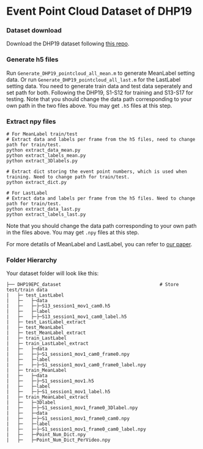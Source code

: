 # Event Point Cloud Dataset of DHP19
### Dataset download
Download the DHP19 dataset following [this repo](https://github.com/SensorsINI/DHP19).
### Generate h5 files
Run `Generate_DHP19_pointcloud_all_mean.m` to generate MeanLabel setting data. Or run `Generate_DHP19_pointcloud_all_last.m` for the LastLabel setting data.
You need to generate train data and test data seperately and set path for both. Following the DHP19, S1-S12 for training and S13-S17 for testing.
Note that you should change the data path corresponding to your own path in the two files above. You may get `.h5` files at this step.
### Extract npy files
```
# For MeanLabel train/test
# Extract data and labels per frame from the h5 files, need to change path for train/test.
python extract_data_mean.py
python extract_labels_mean.py
python extract_3Dlabels.py

# Extract dict storing the event point numbers, which is used when training. Need to change path for train/test.
python extract_dict.py

# For LastLabel
# Extract data and labels per frame from the h5 files. Need to change path for train/test.
python extract_data_last.py
python extract_labels_last.py
```
Note that you should change the data path corresponding to your own path in the files above. You may get `.npy` files at this step.

For more detatils of MeanLabel and LastLabel, you can refer to [our paper](https://arxiv.org/abs/2206.04511).

### Folder Hierarchy
Your dataset folder will look like this:
```
├── DHP19EPC_dataset                                    # Store test/train data
|   ├─ test_LastLabel              
|   ├─   ├─data
|   ├─   ├─├─S13_session1_mov1_cam0.h5
|   ├─   ├─label
|   ├─   ├─├─S13_session1_mov1_cam0_label.h5
|   ├─ test_LastLabel_extract 
|   ├─ test_MeanLabel 
|   ├─ test_MeanLabel_extract 
|   ├─ train_LastLabel 
|   ├─ train_LastLabel_extract 
|   ├─   ├─data
|   ├─   ├─├─S1_session1_mov1_cam0_frame0.npy
|   ├─   ├─label
|   ├─   ├─├─S1_session1_mov1_cam0_frame0_label.npy
|   ├─ train_MeanLabel 
|   ├─   ├─data
|   ├─   ├─├─S1_session1_mov1.h5
|   ├─   ├─label
|   ├─   ├─├─S1_session1_mov1_label.h5
|   ├─ train_MeanLabel_extract
|   ├─   ├─3Dlabel
|   ├─   ├─├─S1_session1_mov1_frame0_3Dlabel.npy
|   ├─   ├─data
|   ├─   ├─├─S1_session1_mov1_frame0_cam0.npy
|   ├─   ├─label
|   ├─   ├─├─S1_session1_mov1_frame0_cam0_label.npy
|   ├─   ├─Point_Num_Dict.npy
|   ├─   ├─Point_Num_Dict_PerVideo.npy
```
